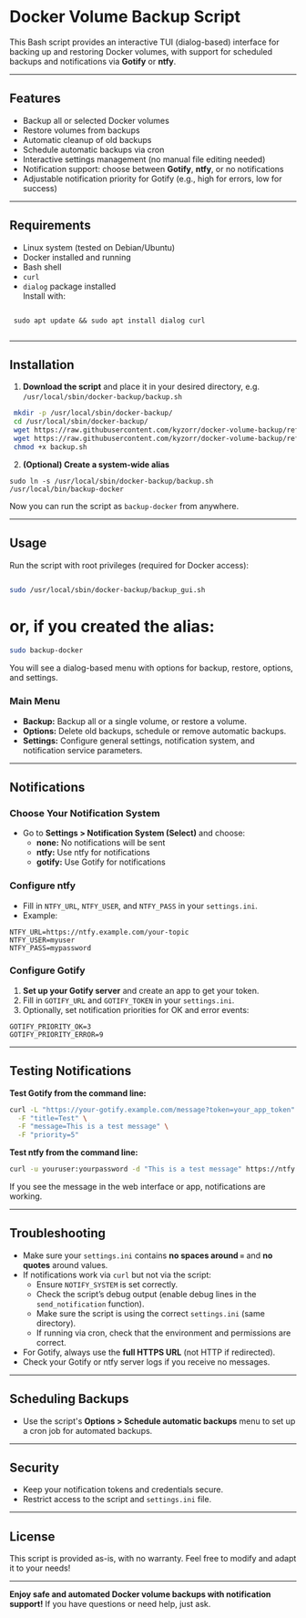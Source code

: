 # Docker Volume Backup Script

This Bash script provides an interactive TUI (dialog-based) interface for backing up and restoring Docker volumes, with support for scheduled backups and notifications via **Gotify** or **ntfy**.

---

## Features

- Backup all or selected Docker volumes
- Restore volumes from backups
- Automatic cleanup of old backups
- Schedule automatic backups via cron
- Interactive settings management (no manual file editing needed)
- Notification support: choose between **Gotify**, **ntfy**, or no notifications
- Adjustable notification priority for Gotify (e.g., high for errors, low for success)

---

## Requirements

- Linux system (tested on Debian/Ubuntu)
- Docker installed and running
- Bash shell
- `curl`
- `dialog` package installed  
  Install with:  
```
 
 sudo apt update && sudo apt install dialog curl
 
 ```
---

## Installation

1. **Download the script** and place it in your desired directory, e.g. `/usr/local/sbin/docker-backup/backup.sh`

```bash
 mkdir -p /usr/local/sbin/docker-backup/
 cd /usr/local/sbin/docker-backup/
 wget https://raw.githubusercontent.com/kyzorr/docker-volume-backup/refs/heads/main/backup.sh
 wget https://raw.githubusercontent.com/kyzorr/docker-volume-backup/refs/heads/main/settings.ini
 chmod +x backup.sh
```

 2. **(Optional) Create a system-wide alias**
 
 ```
 sudo ln -s /usr/local/sbin/docker-backup/backup.sh /usr/local/bin/backup-docker
 ```
 
 Now you can run the script as `backup-docker` from anywhere.
 
---

## Usage

Run the script with root privileges (required for Docker access):
 
 ```bash
 
 sudo /usr/local/sbin/docker-backup/backup_gui.sh

 ```
 # or, if you created the alias:
 ```bash
 sudo backup-docker
 ```

You will see a dialog-based menu with options for backup, restore, options, and settings.

### Main Menu

- **Backup:** Backup all or a single volume, or restore a volume.
- **Options:** Delete old backups, schedule or remove automatic backups.
- **Settings:** Configure general settings, notification system, and notification service parameters.

---

## Notifications

### Choose Your Notification System

- Go to **Settings > Notification System (Select)** and choose:
    - **none:** No notifications will be sent
    - **ntfy:** Use ntfy for notifications
    - **gotify:** Use Gotify for notifications


### Configure ntfy

- Fill in `NTFY_URL`, `NTFY_USER`, and `NTFY_PASS` in your `settings.ini`.
- Example:

```
NTFY_URL=https://ntfy.example.com/your-topic
NTFY_USER=myuser
NTFY_PASS=mypassword
```


### Configure Gotify

1. **Set up your Gotify server** and create an app to get your token.
2. Fill in `GOTIFY_URL` and `GOTIFY_TOKEN` in your `settings.ini`.
3. Optionally, set notification priorities for OK and error events:

```
GOTIFY_PRIORITY_OK=3
GOTIFY_PRIORITY_ERROR=9
```


---

## Testing Notifications

**Test Gotify from the command line:**

```bash
curl -L "https://your-gotify.example.com/message?token=your_app_token" \
  -F "title=Test" \
  -F "message=This is a test message" \
  -F "priority=5"
```

**Test ntfy from the command line:**

```bash
curl -u youruser:yourpassword -d "This is a test message" https://ntfy.example.com/your-topic
```

If you see the message in the web interface or app, notifications are working.

---

## Troubleshooting

- Make sure your `settings.ini` contains **no spaces around `=`** and **no quotes** around values.
- If notifications work via `curl` but not via the script:
    - Ensure `NOTIFY_SYSTEM` is set correctly.
    - Check the script’s debug output (enable debug lines in the `send_notification` function).
    - Make sure the script is using the correct `settings.ini` (same directory).
    - If running via cron, check that the environment and permissions are correct.
- For Gotify, always use the **full HTTPS URL** (not HTTP if redirected).
- Check your Gotify or ntfy server logs if you receive no messages.

---

## Scheduling Backups

- Use the script's **Options > Schedule automatic backups** menu to set up a cron job for automated backups.

---

## Security

- Keep your notification tokens and credentials secure.
- Restrict access to the script and `settings.ini` file.

---

## License

This script is provided as-is, with no warranty.
Feel free to modify and adapt it to your needs!

---

**Enjoy safe and automated Docker volume backups with notification support!**
If you have questions or need help, just ask.

